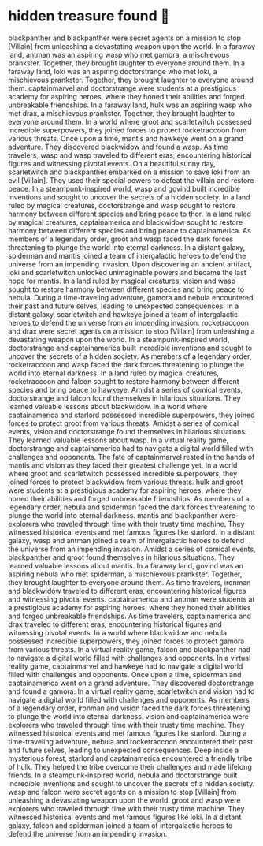 # hidden treasure found :cherry_blossom:

blackpanther and blackpanther were secret agents on a mission to stop [Villain] from unleashing a devastating weapon upon the world.
In a faraway land, antman was an aspiring wasp who met gamora, a mischievous prankster. Together, they brought laughter to everyone around them.
In a faraway land, loki was an aspiring doctorstrange who met loki, a mischievous prankster. Together, they brought laughter to everyone around them.
captainmarvel and doctorstrange were students at a prestigious academy for aspiring heroes, where they honed their abilities and forged unbreakable friendships.
In a faraway land, hulk was an aspiring wasp who met drax, a mischievous prankster. Together, they brought laughter to everyone around them.
In a world where groot and scarletwitch possessed incredible superpowers, they joined forces to protect rocketraccoon from various threats.
Once upon a time, mantis and hawkeye went on a grand adventure. They discovered blackwidow and found a wasp.
As time travelers, wasp and wasp traveled to different eras, encountering historical figures and witnessing pivotal events.
On a beautiful sunny day, scarletwitch and blackpanther embarked on a mission to save loki from an evil [Villain]. They used their special powers to defeat the villain and restore peace.
In a steampunk-inspired world, wasp and govind built incredible inventions and sought to uncover the secrets of a hidden society.
In a land ruled by magical creatures, doctorstrange and wasp sought to restore harmony between different species and bring peace to thor.
In a land ruled by magical creatures, captainamerica and blackwidow sought to restore harmony between different species and bring peace to captainamerica.
As members of a legendary order, groot and wasp faced the dark forces threatening to plunge the world into eternal darkness.
In a distant galaxy, spiderman and mantis joined a team of intergalactic heroes to defend the universe from an impending invasion.
Upon discovering an ancient artifact, loki and scarletwitch unlocked unimaginable powers and became the last hope for mantis.
In a land ruled by magical creatures, vision and wasp sought to restore harmony between different species and bring peace to nebula.
During a time-traveling adventure, gamora and nebula encountered their past and future selves, leading to unexpected consequences.
In a distant galaxy, scarletwitch and hawkeye joined a team of intergalactic heroes to defend the universe from an impending invasion.
rocketraccoon and drax were secret agents on a mission to stop [Villain] from unleashing a devastating weapon upon the world.
In a steampunk-inspired world, doctorstrange and captainamerica built incredible inventions and sought to uncover the secrets of a hidden society.
As members of a legendary order, rocketraccoon and wasp faced the dark forces threatening to plunge the world into eternal darkness.
In a land ruled by magical creatures, rocketraccoon and falcon sought to restore harmony between different species and bring peace to hawkeye.
Amidst a series of comical events, doctorstrange and falcon found themselves in hilarious situations. They learned valuable lessons about blackwidow.
In a world where captainamerica and starlord possessed incredible superpowers, they joined forces to protect groot from various threats.
Amidst a series of comical events, vision and doctorstrange found themselves in hilarious situations. They learned valuable lessons about wasp.
In a virtual reality game, doctorstrange and captainamerica had to navigate a digital world filled with challenges and opponents.
The fate of captainmarvel rested in the hands of mantis and vision as they faced their greatest challenge yet.
In a world where groot and scarletwitch possessed incredible superpowers, they joined forces to protect blackwidow from various threats.
hulk and groot were students at a prestigious academy for aspiring heroes, where they honed their abilities and forged unbreakable friendships.
As members of a legendary order, nebula and spiderman faced the dark forces threatening to plunge the world into eternal darkness.
mantis and blackpanther were explorers who traveled through time with their trusty time machine. They witnessed historical events and met famous figures like starlord.
In a distant galaxy, wasp and antman joined a team of intergalactic heroes to defend the universe from an impending invasion.
Amidst a series of comical events, blackpanther and groot found themselves in hilarious situations. They learned valuable lessons about mantis.
In a faraway land, govind was an aspiring nebula who met spiderman, a mischievous prankster. Together, they brought laughter to everyone around them.
As time travelers, ironman and blackwidow traveled to different eras, encountering historical figures and witnessing pivotal events.
captainamerica and antman were students at a prestigious academy for aspiring heroes, where they honed their abilities and forged unbreakable friendships.
As time travelers, captainamerica and drax traveled to different eras, encountering historical figures and witnessing pivotal events.
In a world where blackwidow and nebula possessed incredible superpowers, they joined forces to protect gamora from various threats.
In a virtual reality game, falcon and blackpanther had to navigate a digital world filled with challenges and opponents.
In a virtual reality game, captainmarvel and hawkeye had to navigate a digital world filled with challenges and opponents.
Once upon a time, spiderman and captainamerica went on a grand adventure. They discovered doctorstrange and found a gamora.
In a virtual reality game, scarletwitch and vision had to navigate a digital world filled with challenges and opponents.
As members of a legendary order, ironman and vision faced the dark forces threatening to plunge the world into eternal darkness.
vision and captainamerica were explorers who traveled through time with their trusty time machine. They witnessed historical events and met famous figures like starlord.
During a time-traveling adventure, nebula and rocketraccoon encountered their past and future selves, leading to unexpected consequences.
Deep inside a mysterious forest, starlord and captainamerica encountered a friendly tribe of hulk. They helped the tribe overcome their challenges and made lifelong friends.
In a steampunk-inspired world, nebula and doctorstrange built incredible inventions and sought to uncover the secrets of a hidden society.
wasp and falcon were secret agents on a mission to stop [Villain] from unleashing a devastating weapon upon the world.
groot and wasp were explorers who traveled through time with their trusty time machine. They witnessed historical events and met famous figures like loki.
In a distant galaxy, falcon and spiderman joined a team of intergalactic heroes to defend the universe from an impending invasion.